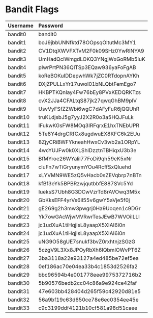 # Bandit Flags



| Username | Password |
| :--- | :--- |
| bandit0 | bandit0 |
| bandit1 | boJ9jbbUNNfktd78OOpsqOltutMc3MY1 |
| bandit2 | CV1DtqXWVFXTvM2F0k09SHz0YwRINYA9 |
| bandit3 | UmHadQclWmgdLOKQ3YNgjWxGoRMb5luK |
| bandit4 | pIwrPrtPN36QITSp3EQaw936yaFoFgAB |
| bandit5 | koReBOKuIDDepwhWk7jZC0RTdopnAYKh |
| bandit6 | DXjZPULLxYr17uwoI01bNLQbtFemEgo7 |
| bandit7 | HKBPTKQnIay4Fw76bEy8PVxKEDQRKTzs |
| bandit8 | cvX2JJa4CFALtqS87jk27qwqGhBM9plV |
| bandit9 | UsvVyFSfZZWbi6wgC7dAFyFuR6jQQUhR |
| bandit10 | truKLdjsbJ5g7yyJ2X2R0o3a5HQJFuLk |
| bandit11 | IFukwKGsFW8MOq3IRFqrxE1hxTNEbUPR |
| bandit12 | 5Te8Y4drgCRfCx8ugdwuEX8KFC6k2EUu |
| bandit13 | 8ZjyCRiBWFYkneahHwxCv3wb2a1ORpYL |
| bandit14 | 4wcYUJFw0k0XLShlDzztnTBHiqxU3b3e |
| bandit15 | BfMYroe26WYalil77FoDi9qh59eK5xNr |
| bandit16 | cluFn7wTiGryunymYOu4RcffSxQluehd |
| bandit17 | xLYVMN9WE5zQ5vHacb0sZEVqbrp7nBTn |
| bandit18 | kfBf3eYk5BPBRzwjqutbbfE887SVc5Yd |
| bandit19 | IueksS7Ubh8G3DCwVzrTd8rAVOwq3M5x |
| bandit20 | GbKksEFF4yrVs6il55v6gwY5aVje5f0j |
| bandit21 | gE269g2h3mw3pwgrj0Ha9Uoqen1c9DGr |
| bandit22 | Yk7owGAcWjwMVRwrTesJEwB7WVOiILLI |
| bandit23 | jc1udXuA1tiHqjIsL8yaapX5XIAI6i0n |
| bandit24 | jc1udXuA1tiHqjIsL8yaapX5XIAI6i0n |
| bandit25 | uNG9O58gUE7snukf3bvZ0rxhtnjzSGzG |
| bandit26 |  5czgV9L3Xx8JPOyRbXh6lQbmIOWvPT6Z |
| bandit27 |  3ba3118a22e93127a4ed485be72ef5ea |
| bandit28 |  0ef186ac70e04ea33b4c1853d2526fa2 |
| bandit29 |  bbc96594b4e001778eee9975372716b2 |
| bandit30 |  5b90576bedb2cc04c86a9e924ce42faf |
| bandit31 |  47e603bb428404d265f59c42920d81e5 |
| bandit32 |  56a9bf19c63d650ce78e6ec0354ee45e |
| bandit33 |  c9c3199ddf4121b10cf581a98d51caee |

